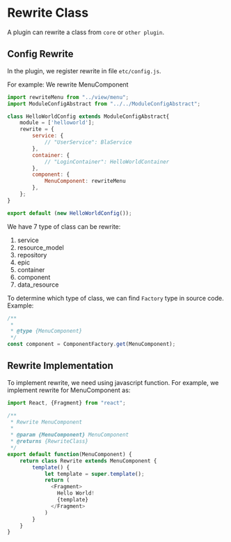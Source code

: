 # Rewrite Class

A plugin can rewrite a class from `core` or `other plugin`.

## Config Rewrite
In the plugin, we register rewrite in file `etc/config.js`.

For example: We rewrite MenuComponent
```js
import rewriteMenu from "../view/menu";
import ModuleConfigAbstract from "../../ModuleConfigAbstract";

class HelloWorldConfig extends ModuleConfigAbstract{
    module = ['helloworld'];
    rewrite = {
        service: {
            // "UserService": BlaService
        },
        container: {
            // "LoginContainer": HelloWorldContainer
        },
        component: {
            MenuComponent: rewriteMenu
        },
    };
}

export default (new HelloWorldConfig());
```

We have 7 type of class can be rewrite:

1. service
2. resource_model
3. repository
4. epic
5. container
6. component
7. data_resource

To determine which type of class, we can find `Factory` type in source code. Example:
```js
/**
 *
 * @type {MenuComponent}
 */
const component = ComponentFactory.get(MenuComponent);
```

## Rewrite Implementation
To implement rewrite, we need using javascript function. For example, we implement rewrite for MenuComponent as:

```js
import React, {Fragment} from "react";

/**
 * Rewrite MenuComponent
 *
 * @param {MenuComponent} MenuComponent
 * @returns {RewriteClass}
 */
export default function(MenuComponent) {
    return class Rewrite extends MenuComponent {
        template() {
            let template = super.template();
            return (
              <Fragment>
                Hello World!
                {template}
              </Fragment>
            )
        }
    }
}
```

